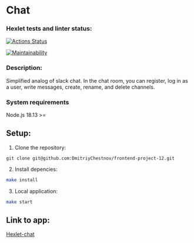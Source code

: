 # Chat

### Hexlet tests and linter status:
[![Actions Status](https://github.com/DmitriyChestnov/frontend-project-12/actions/workflows/hexlet-check.yml/badge.svg)](https://github.com/DmitriyChestnov/frontend-project-12/actions)

[![Maintainability](https://api.codeclimate.com/v1/badges/a53df62e52ffe47a1dbb/maintainability)](https://codeclimate.com/github/DmitriyChestnov/frontend-project-12/maintainability)

### Description:

Simplified analog of slack chat. In the chat room, you can register, log in as a user, write messages, create, rename, and delete channels.

### System requirements
Node.js 18.13 >=

## Setup:

1) Clone the repository:

```
git clone git@github.com:DmitriyChestnov/frontend-project-12.git
```

2) Install depencies:

```sh
make install
```

3) Local application:

```sh
make start
```

## Link to app:
[Hexlet-chat](https://frontend-project-12-production-33f5.up.railway.app/)
